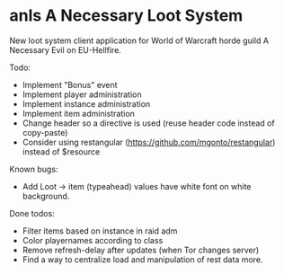 # anls A Necessary Loot System
New loot system client application for World of Warcraft horde guild A Necessary Evil on EU-Hellfire.


Todo: 
* Implement "Bonus" event
* Implement player administration
* Implement instance administration
* Implement item administration
* Change header so a directive is used (reuse header code instead of copy-paste)
* Consider using restangular (https://github.com/mgonto/restangular) instead of $resource

Known bugs:
* Add Loot -> item (typeahead) values have white font on white background.


Done todos:
* Filter items based on instance in raid adm
* Color playernames according to class
* Remove refresh-delay after updates (when Tor changes server)
* Find a way to centralize load and manipulation of rest data more.
